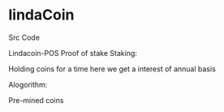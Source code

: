 # lindaCoin
Src Code


Lindacoin-POS
Proof of stake
Staking:

Holding coins for a time here we get a interest of annual basis


Alogorithm:

Pre-mined coins 

